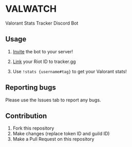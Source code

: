 # VALWATCH
Valorant Stats Tracker Discord Bot

## Usage
1. [Invite](https://discord.com/api/oauth2/authorize?client_id=917712768839319572&permissions=2048&scope=bot) the bot to your server!
 
2. [Link](https://thetrackernetwork.com/manage/social) your Riot ID to tracker.gg

3. Use `!stats {username#tag}` to get your Valorant stats!

## Reporting bugs
Please use the Issues tab to report any bugs.

## Contribution
1. Fork this repository
2. Make changes (replace token ID and guild ID)
3. Make a Pull Request on this repository
